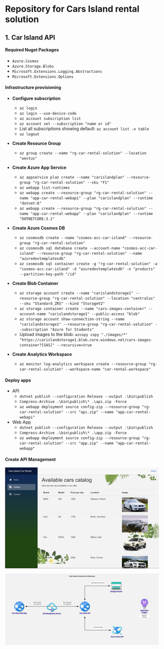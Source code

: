 # Repository for Cars Island rental solution

## 1. Car Island API

#### Required Nuget Packages

- `Azure.Cosmos`
- `Azure.Storage.Blobs`
- `Microsoft.Extensions.Logging.Abstractions`
- `Microsoft.Extensions.Options`

#### Infrastructure provisioning

- **Configure subscription**
    - `az login`
    - `az login --use-device-code`
    - `az account subscription list`
    - `az account set --subscription "name or id"`
    - List all subscriptions showing default: `az account list -o table`
    - `az logout`

- **Create Resource Group**
    - `az group create --name "rg-car-rental-solution" --location "westus"`

- **Create Azure App Service**
    - `az appservice plan create --name "carislandplan" --resource-group "rg-car-rental-solution" --sku "F1"`
    - `az webapp list-runtimes`
    - `az webapp create --resource-group "rg-car-rental-solution" --name "app-car-rental-webapi" --plan "carislandplan" --runtime "dotnet:6"`
    - `az webapp create --resource-group "rg-car-rental-solution" --name "app-car-rental-webapp" --plan "carislandplan" --runtime "DOTNETCORE:3.1"`

- **Create Azure Cosmos DB**
    - `az cosmosdb create --name "cosmos-acc-car-island" --resource-group "rg-car-rental-solution"`
    - `az cosmosdb sql database create --account-name "cosmos-acc-car-island" --resource-group "rg-car-rental-solution" --name "azuredevtemplatesdb"`
    - `az cosmosdb sql container create -g "rg-car-rental-solution" -a "cosmos-acc-car-island" -d "azuredevtemplatesdb" -n "products" --partition-key-path "/id"`

- **Create Blob Container**
    - `az storage account create --name "carislandstorage1" --resource-group "rg-car-rental-solution" --location "centralus" --sku "Standard_ZRS" --kind "StorageV2"`
    - `az storage container create --name "cars-images-container" --account-name "carislandstorage1" --public-access "blob"`
    - `az storage account show-connection-string --name "carislandstorage1" --resource-group "rg-car-rental-solution" --subscription "Azure for Students"`
    - Upload images to the
      blob: `azcopy copy "./images/*" "https://carislandstorage1.blob.core.windows.net/cars-images-container?[SAS]" --recursive=true`

- **Create Analytics Workspace**
    - `az monitor log-analytics workspace create --resource-group "rg-car-rental-solution" --workspace-name "car-rental-workspace"`

#### Deploy apps

- API
  - `dotnet publish --configuration Release --output .\bin\publish`
  - `Compress-Archive .\bin\publish\* .\api.zip -Force`
  - `az webapp deployment source config-zip --resource-group "rg-car-rental-solution" --src "api.zip" --name "app-car-rental-webapi"`
- Web App
  - `dotnet publish --configuration Release --output .\bin\publish`
  - `Compress-Archive .\bin\publish\* .\app.zip -Force`
  - `az webapp deployment source config-zip --resource-group "rg-car-rental-solution" --src "app.zip" --name "app-car-rental-webapp"`

#### Create API Management



![application-overview.PNG](images/application-overview.PNG)

![architecture.png](images/architecture.png)
